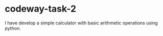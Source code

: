# codeway-task-2
I have develop a  simple calculator with basic arithmetic operations using python.
